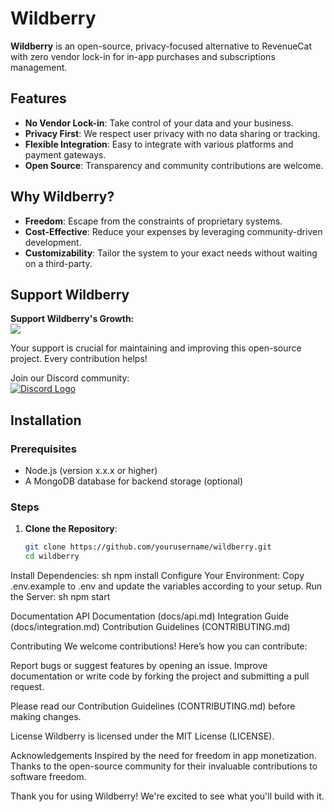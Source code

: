 # Wildberry

**Wildberry** is an open-source, privacy-focused alternative to RevenueCat with zero vendor lock-in for in-app purchases and subscriptions management. 

## Features

- **No Vendor Lock-in**: Take control of your data and your business.
- **Privacy First**: We respect user privacy with no data sharing or tracking.
- **Flexible Integration**: Easy to integrate with various platforms and payment gateways.
- **Open Source**: Transparency and community contributions are welcome.

## Why Wildberry?

- **Freedom**: Escape from the constraints of proprietary systems.
- **Cost-Effective**: Reduce your expenses by leveraging community-driven development.
- **Customizability**: Tailor the system to your exact needs without waiting on a third-party.

## Support Wildberry

**Support Wildberry's Growth:**  
<a href="https://buymeacoffee.com/rcopensource"><img src="https://img.buymeacoffee.com/button-api/?text=Buy%20me%20a%20coffee&emoji=&slug=rcopensource&button_colour=FF5F5F&font_colour=ffffff&font_family=Cookie&outline_colour=000000&coffee_colour=FFDD00"></a>

Your support is crucial for maintaining and improving this open-source project. Every contribution helps!

Join our Discord community:  
<a href="https://discord.gg/7vCkqfyn"><img src="https://img.icons8.com/color/24/000000/discord-logo.png" alt="Discord Logo" /></a>

## Installation

### Prerequisites

- Node.js (version x.x.x or higher)
- A MongoDB database for backend storage (optional)

### Steps

1. **Clone the Repository**:
   ```sh
   git clone https://github.com/yourusername/wildberry.git
   cd wildberry

Install Dependencies:
sh
npm install
Configure Your Environment:
Copy .env.example to .env and update the variables according to your setup.
Run the Server:
sh
npm start

Documentation
API Documentation (docs/api.md)
Integration Guide (docs/integration.md)
Contribution Guidelines (CONTRIBUTING.md)

Contributing
We welcome contributions! Here’s how you can contribute:

Report bugs or suggest features by opening an issue.
Improve documentation or write code by forking the project and submitting a pull request.

Please read our Contribution Guidelines (CONTRIBUTING.md) before making changes.

License
Wildberry is licensed under the MIT License (LICENSE).

Acknowledgements
Inspired by the need for freedom in app monetization.
Thanks to the open-source community for their invaluable contributions to software freedom.

Thank you for using Wildberry! We're excited to see what you'll build with it.
